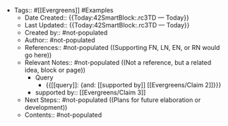 - Tags:: #[[Evergreens]] #Examples
    - Date Created:: {{Today:42SmartBlock:.rc3TD — Today}}
    - Last Updated:: {{Today:42SmartBlock:.rc3TD — Today}}
    - Created by:: #not-populated
    - Author:: #not-populated
    - References:: #not-populated ((Supporting FN, LN, EN, or RN would go here))
    - Relevant Notes:: #not-populated ((Not a reference, but a related idea, block or page))
        - Query
            - {{[[query]]: {and: [[supported by]] [[Evergreens/Claim 2]]}}}
        - supported by:: [[Evergreens/Claim 3]]
    - Next Steps:: #not-populated ((Plans for future elaboration or development))
    - Contents:: #not-populated
